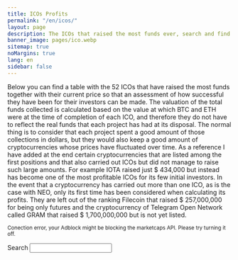 ```yaml
---
title: ICOs Profits
permalink: "/en/icos/"
layout: page
description: The ICOs that raised the most funds ever, search and find the most profitable ICOs.
banner_image: pages/ico.webp
sitemap: true
noMargins: true
lang: en
sidebar: false
---
```


<div class="entry-header"></div>
<div class="entry-content">
    Below you can find a table with the 52 ICOs that have raised the most funds together with their current price so that an assessment of how successful they have been for their investors can be made.
    The valuation of the total funds collected is calculated based on the value at which BTC and ETH were at the time of completion of each ICO, and therefore they do not have to reflect the real funds that each project has had at its disposal. The normal thing is to consider that each project spent a good amount of those collections in dollars, but they would also keep a good amount of cryptocurrencies whose prices have fluctuated over time.
    As a reference I have added at the end certain cryptocurrencies that are listed among the first positions and that also carried out ICOs but did not manage to raise such large amounts. For example IOTA raised just $ 434,000 but instead has become one of the most profitable ICOs for its few initial investors.
    In the event that a cryptocurrency has carried out more than one ICO, as is the case with NEO, only its first time has been considered when calculating its profits.
    They are left out of the ranking Filecoin that raised $ 257,000,000 for being only futures and the cryptocurrency of Telegram Open Network called GRAM that raised $ 1,700,000,000 but is not yet listed. 
</div>

<small class="error api-error">Conection error, your Adblock might be blocking the marketcaps API. Please try turning it off.</small>
<div class="marketcaps-table-top">
    <div class="marketcaps-table-filter">
        <label>
            Search
            <input type="search" id="marketcaps-filter-input">
        </label>
    </div>
</div>

<table id="marketcaps-table" class="display" width="100%"></table>

<script type="text/javascript" src="{{ site.baseurl }}/js/jquery.js?{{site.time | date: '%s%N'}}"></script>

<script type="text/javascript" src="https://cdn.datatables.net/v/dt/dt-1.10.16/datatables.min.js"></script>
<script type="text/javascript" src="https://cdn.datatables.net/plug-ins/1.10.16/api/processing().js"></script>
<script type="text/javascript" src="https://cdn.datatables.net/responsive/2.2.1/js/dataTables.responsive.min.js"></script>

<script>
    const coins = {{ site.data.coins | jsonify }};
    const icos = {{ site.data.icos | jsonify }};
</script>

<script type="text/javascript" src="{{ site.baseurl }}/js/lang.js?{{site.time | date: '%s%N'}}"></script>
<script type="text/javascript" src="{{ site.baseurl }}/js/icos.js?{{site.time | date: '%s%N'}}"></script>
